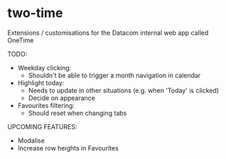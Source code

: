 # two-time
Extensions / customisations for the Datacom internal web app called OneTime


TODO:
- Weekday clicking:
  - Shouldn't be able to trigger a month navigation in calendar
- Highlight today:
  - Needs to update in other situations (e.g. when 'Today' is clicked)
  - Decide on appearance
- Favourites filtering:
  - Should reset when changing tabs


UPCOMING FEATURES:
* Modalise
* Increase row heights in Favourites
